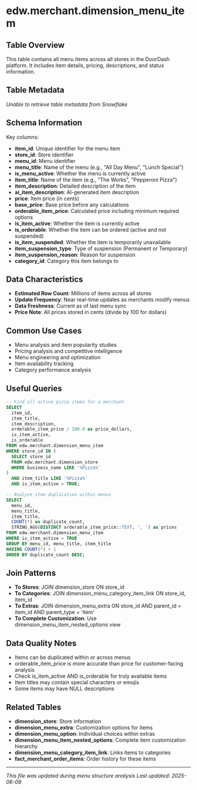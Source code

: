 # edw.merchant.dimension_menu_item

## Table Overview
This table contains all menu items across all stores in the DoorDash platform. It includes item details, pricing, descriptions, and status information.


## Table Metadata
*Unable to retrieve table metadata from Snowflake*

## Schema Information
Key columns:
- **item_id**: Unique identifier for the menu item
- **store_id**: Store identifier
- **menu_id**: Menu identifier  
- **menu_title**: Name of the menu (e.g., "All Day Menu", "Lunch Special")
- **is_menu_active**: Whether the menu is currently active
- **item_title**: Name of the item (e.g., "The Works", "Pepperoni Pizza")
- **item_description**: Detailed description of the item
- **ai_item_description**: AI-generated item description
- **price**: Item price (in cents)
- **base_price**: Base price before any calculations
- **orderable_item_price**: Calculated price including minimum required options
- **is_item_active**: Whether the item is currently active
- **is_orderable**: Whether the item can be ordered (active and not suspended)
- **is_item_suspended**: Whether the item is temporarily unavailable
- **item_suspension_type**: Type of suspension (Permanent or Temporary)
- **item_suspension_reason**: Reason for suspension
- **category_id**: Category this item belongs to

## Data Characteristics
- **Estimated Row Count**: Millions of items across all stores
- **Update Frequency**: Near real-time updates as merchants modify menus
- **Data Freshness**: Current as of last menu sync
- **Price Note**: All prices stored in cents (divide by 100 for dollars)

## Common Use Cases
- Menu analysis and item popularity studies
- Pricing analysis and competitive intelligence
- Menu engineering and optimization
- Item availability tracking
- Category performance analysis

## Useful Queries
```sql
-- Find all active pizza items for a merchant
SELECT 
  item_id,
  item_title,
  item_description,
  orderable_item_price / 100.0 as price_dollars,
  is_item_active,
  is_orderable
FROM edw.merchant.dimension_menu_item
WHERE store_id IN (
  SELECT store_id 
  FROM edw.merchant.dimension_store 
  WHERE business_name LIKE '%Pizza%'
)
  AND item_title LIKE '%Pizza%'
  AND is_item_active = TRUE;

-- Analyze item duplication within menus
SELECT 
  menu_id,
  menu_title,
  item_title,
  COUNT(*) as duplicate_count,
  STRING_AGG(DISTINCT orderable_item_price::TEXT, ', ') as prices
FROM edw.merchant.dimension_menu_item
WHERE is_item_active = TRUE
GROUP BY menu_id, menu_title, item_title
HAVING COUNT(*) > 1
ORDER BY duplicate_count DESC;
```

## Join Patterns
- **To Stores**: JOIN dimension_store ON store_id
- **To Categories**: JOIN dimension_menu_category_item_link ON store_id, item_id
- **To Extras**: JOIN dimension_menu_extra ON store_id AND parent_id = item_id AND parent_type = 'item'
- **To Complete Customization**: Use dimension_menu_item_nested_options view

## Data Quality Notes
- Items can be duplicated within or across menus
- orderable_item_price is more accurate than price for customer-facing analysis
- Check is_item_active AND is_orderable for truly available items
- Item titles may contain special characters or emojis
- Some items may have NULL descriptions

## Related Tables
- **dimension_store**: Store information
- **dimension_menu_extra**: Customization options for items
- **dimension_menu_option**: Individual choices within extras
- **dimension_menu_item_nested_options**: Complete item customization hierarchy
- **dimension_menu_category_item_link**: Links items to categories
- **fact_merchant_order_items**: Order history for these items

---
*This file was updated during menu structure analysis*
*Last updated: 2025-06-09* 